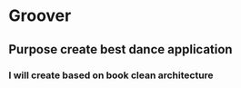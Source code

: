 # Groover 

## Purpose create best dance application

### I will create based on book clean architecture